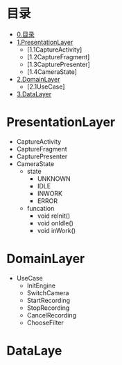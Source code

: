 # 目录
* [0.目录](#目录)
* [1.PresentationLayer](#PresentationLayer) 
	* [1.1CaptureActivity]
	* [1.2CaptureFragment]
	* [1.3CapturePresenter]
	* [1.4CameraState]
* [2.DomainLayer](#DomainLayer)
	* [2.1UseCase]
* [3.DataLayer](#DataLayer)

# PresentationLayer
* CaptureActivity
* CaptureFragment
* CapturePresenter
* CameraState
	* state
		- UNKNOWN
		- IDLE
		- INWORK
		- ERROR
	* funcation
		- void reInit()
		- void onIdle()
		- void inWork()
		

# DomainLayer
* UseCase
	* InitEngine
	* SwitchCamera
	* StartRecording
	* StopRecording
	* CancelRecording
	* ChooseFilter


# DataLaye
